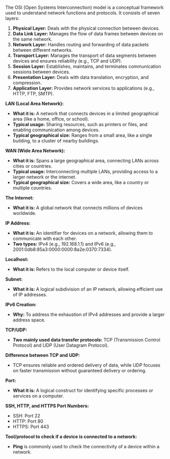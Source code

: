 The OSI (Open Systems Interconnection) model is a conceptual framework used to understand network functions and protocols. It consists of seven layers:

1. **Physical Layer:** Deals with the physical connection between devices.
2. **Data Link Layer:** Manages the flow of data frames between devices on the same network.
3. **Network Layer:** Handles routing and forwarding of data packets between different networks.
4. **Transport Layer:** Manages the transport of data segments between devices and ensures reliability (e.g., TCP and UDP).
5. **Session Layer:** Establishes, maintains, and terminates communication sessions between devices.
6. **Presentation Layer:** Deals with data translation, encryption, and compression.
7. **Application Layer:** Provides network services to applications (e.g., HTTP, FTP, SMTP).

**LAN (Local Area Network):**
- **What it is:** A network that connects devices in a limited geographical area (like a home, office, or school).
- **Typical usage:** Sharing resources, such as printers or files, and enabling communication among devices.
- **Typical geographical size:** Ranges from a small area, like a single building, to a cluster of nearby buildings.

**WAN (Wide Area Network):**
- **What it is:** Spans a large geographical area, connecting LANs across cities or countries.
- **Typical usage:** Interconnecting multiple LANs, providing access to a larger network or the internet.
- **Typical geographical size:** Covers a wide area, like a country or multiple countries.

**The Internet:**
- **What it is:** A global network that connects millions of devices worldwide.
  
**IP Address:**
- **What it is:** An identifier for devices on a network, allowing them to communicate with each other.
- **Two types:** IPv4 (e.g., 192.168.1.1) and IPv6 (e.g., 2001:0db8:85a3:0000:0000:8a2e:0370:7334).

**Localhost:**
- **What it is:** Refers to the local computer or device itself.
  
**Subnet:**
- **What it is:** A logical subdivision of an IP network, allowing efficient use of IP addresses.
  
**IPv6 Creation:**
- **Why:** To address the exhaustion of IPv4 addresses and provide a larger address space.

**TCP/UDP:**
- **Two mainly used data transfer protocols:** TCP (Transmission Control Protocol) and UDP (User Datagram Protocol).

**Difference between TCP and UDP:**
- TCP ensures reliable and ordered delivery of data, while UDP focuses on faster transmission without guaranteed delivery or ordering.

**Port:**
- **What it is:** A logical construct for identifying specific processes or services on a computer.
  
**SSH, HTTP, and HTTPS Port Numbers:**
- SSH: Port 22
- HTTP: Port 80
- HTTPS: Port 443

**Tool/protocol to check if a device is connected to a network:**
- **Ping** is commonly used to check the connectivity of a device within a network.
